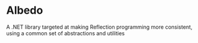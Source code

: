 Albedo
======

A .NET library targeted at making Reflection programming more consistent, using a common set of abstractions and utilities
